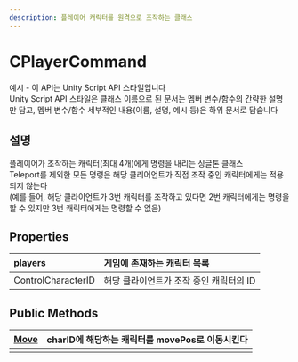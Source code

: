 ```yaml
---
description: 플레이어 캐릭터를 원격으로 조작하는 클래스
---
```


# CPlayerCommand

예시 - 이 API는 Unity Script API 스타일입니다  
Unity Script API 스타일은 클래스 이름으로 된 문서는 멤버 변수/함수의 간략한 설명만 담고, 멤버 변수/함수 세부적인 내용\(이름, 설명, 예시 등\)은 하위 문서로 담습니다 

## 설명 

플레이어가 조작하는 캐릭터\(최대 4개\)에게 명령을 내리는 싱글톤 클래스  
Teleport를 제외한 모든 명령은 해당 클리어언트가 직접 조작 중인 캐릭터에게는 적용되지 않는다  
\(예를 들어, 해당 클라이언트가 3번 캐릭터를 조작하고 있다면 2번 캐릭터에게는 명령을 할 수 있지만 3번 캐릭터에게는 명령할 수 없음\)

## Properties

| [players](players.md) | 게임에 존재하는 캐릭터 목록 |
| :--- | :--- |
| ControlCharacterID | 해당 클라이언트가 조작 중인 캐릭터의 ID |

## Public Methods

| [Move](move.md) | charID에 해당하는 캐릭터를 movePos로 이동시킨다 |
| :--- | :--- |
|  |  |



